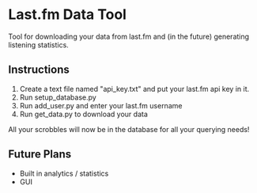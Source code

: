 # Last.fm Data Tool
Tool for downloading your data from last.fm and (in the future) generating listening statistics.

## Instructions
1. Create a text file named "api_key.txt" and put your last.fm api key in it.
2. Run setup_database.py
3. Run add_user.py and enter your last.fm username
4. Run get_data.py to download your data

All your scrobbles will now be in the database for all your querying needs!

## Future Plans
- Built in analytics / statistics
- GUI
